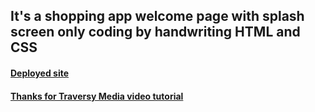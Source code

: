## It's a shopping app welcome page with splash screen only coding by handwriting HTML and CSS

#### [Deployed site](https://tatoma.github.io/shopping_app_html_css_only/)

#### [Thanks for Traversy Media video tutorial](https://www.youtube.com/watch?v=1_ljUv6cvVE)